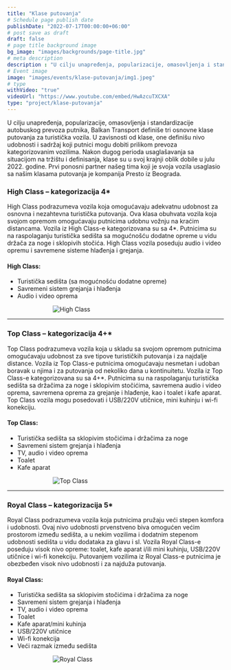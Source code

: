 ```yaml
---
title: "Klase putovanja"
# Schedule page publish date
publishDate: "2022-07-17T00:00:00+06:00"
# post save as draft
draft: false
# page title background image
bg_image: "images/backgrounds/page-title.jpg"
# meta description
description : "U cilju unapređenja, popularizacije, omasovljenja i standardizacije autobuskog prevoza putnika, Balkan Transport definiše tri osnovne klase putovanja za turistička vozila."
# Event image
image: "images/events/klase-putovanja/img1.jpeg"
# type
withVideo: "true"
videoUrl: "https://www.youtube.com/embed/HwAzcuTXCXA"
type: "project/klase-putovanja"
---
```


U cilju unapređenja, popularizacije, omasovljenja i standardizacije autobuskog prevoza putnika, Balkan Transport definiše tri osnovne klase putovanja za turistička vozila. U zavisnosti od klase, one definišu nivo udobnosti i sadržaj koji putnici mogu dobiti prilikom prevoza kategorizovanim vozilima. Nakon dugog perioda usaglašavanja sa situacijom na tržištu i definisanja, klase su u svoj krajnji oblik dobile u julu 2022. godine. Prvi ponosni partner našeg tima koji je svoja vozila usaglasio sa našim klasama putovanja je kompanija Presto iz Beograda.

### High Class – kategorizacija 4*

High Class podrazumeva vozila koja omogućavaju adekvatnu udobnost za osnovna i nezahtevna turistička putovanja. Ova klasa obuhvata vozila koja svojom opremom omogućavaju putnicima udobnu vožnju na kraćim distancama. Vozila iz High Class-e kategorizovana su sa 4*. Putnicima su na raspolaganju turistička sedišta sa mogućnošću dodatne opreme u vidu držača za noge i sklopivih stočića. High Class vozila poseduju audio i video opremu i savremene sisteme hlađenja i grejanja.
‌‌ ‌‌ ‌‌ ‌‌ ‌‌  ‌‌

#### High Class:

- Turistička sedišta (sa mogućnošću dodatne opreme)
- Savremeni sistem grejanja i hlađenja
- Audio i video oprema

‌‌ ‌‌ ‌‌ ‌‌ ‌‌ ‌‌ ‌‌ ‌‌ ‌‌ ‌‌ ‌‌ ‌‌ ‌‌ ‌‌ ‌‌‌‌ ‌‌ ‌‌ ‌‌ ‌‌ ‌‌ ‌‌ ‌‌ ‌‌ ‌‌ ‌‌ ‌‌  ‌‌
![High Class](/images/blog/bt-projekat-klase-putovanja/highClass.jpeg "High Class")

---

### Top Class – kategorizacija 4+*

Top Class podrazumeva vozila koja u skladu sa svojom opremom putnicima omogućavaju udobnost za sve tipove turističkih putovanja i za najdalje distance. Vozila iz Top Class-e putnicima omogućavaju nesmetan i udoban boravak u njima i za putovanja od nekoliko dana u kontinuitetu. Vozila iz Top Class-e kategorizovana su sa 4+*. Putnicima su na raspolaganju turistička sedišta sa držačima za noge i sklopivim stočićima, savremena audio i video oprema, savremena oprema za grejanje i hlađenje, kao i toalet i kafe aparat. Top Class vozila mogu posedovati i USB/220V utičnice, mini kuhinju i wi-fi konekciju.

#### Top Class:

- Turistička sedišta sa sklopivim stočićima i držačima za noge
- Savremeni sistem grejanja i hlađenja
- TV, audio i video oprema
- Toalet
- Kafe aparat

‌‌ ‌‌ ‌‌ ‌‌ ‌‌ ‌‌ ‌‌ ‌‌ ‌‌ ‌‌ ‌‌ ‌‌ ‌‌ ‌‌ ‌‌‌‌ ‌‌ ‌‌ ‌‌ ‌‌ ‌‌ ‌‌ ‌‌ ‌‌ ‌‌ ‌‌ ‌‌  ‌‌
![Top Class](/images/blog/bt-projekat-klase-putovanja/topClass.jpeg "Top Class")

---

### Royal Class – kategorizacija 5*

Royal Class podrazumeva vozila koja putnicima pružaju veći stepen komfora i udobnosti. Ovaj nivo udobnosti prvenstveno biva omogućen većim prostorom između sedišta, a u nekim vozilima i dodatnim stepenom udobnosti sedišta u vidu dodataka za glavu i sl. Vozila Royal Class-e poseduju visok nivo opreme: toalet, kafe aparat i/ili mini kuhinju, USB/220V utičnice i wi-fi konekciju. Putovanjem vozilima iz Royal Class-e putnicima je obezbeđen visok nivo udobnosti i za najduža putovanja.

#### Royal Class:

- Turistička sedišta sa sklopivim stočićima i držačima za noge
- Savremeni sistem grejanja i hlađenja
- TV, audio i video oprema
- Toalet
- Kafe aparat/mini kuhinja
- USB/220V utičnice
- Wi-fi konekcija
- Veći razmak između sedišta

‌‌ ‌‌ ‌‌ ‌‌ ‌‌ ‌‌ ‌‌ ‌‌ ‌‌ ‌‌ ‌‌ ‌‌ ‌‌ ‌‌ ‌‌‌‌ ‌‌ ‌‌ ‌‌ ‌‌ ‌‌ ‌‌ ‌‌ ‌‌ ‌‌ ‌‌ ‌‌  ‌‌
![Royal Class](/images/blog/bt-projekat-klase-putovanja/royalClass.jpeg "Royal Class")